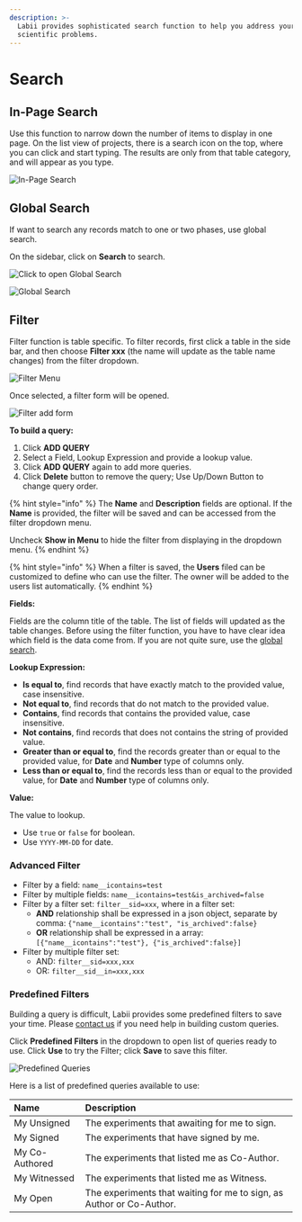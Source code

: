 ```yaml
---
description: >-
  Labii provides sophisticated search function to help you address your
  scientific problems.
---
```


# Search

## In-Page Search

Use this function to narrow down the number of items to display in one page. On the list view of projects, there is a search icon on the top, where you can click and start typing. The results are only from that table category, and will appear as you type. 

![In-Page Search](../.gitbook/assets/search-in-page.png)

## Global Search

If want to search any records match to one or two phases, use global search. 

On the sidebar, click on **Search** to search. 

![Click to open Global Search](../.gitbook/assets/global-search-labii-eln-lims.png)

![Global Search](../.gitbook/assets/search-global.png)

## Filter

Filter function is table specific. To filter records, first click a table in the side bar, and then choose **Filter xxx** \(the name will update as the table name changes\) from the filter dropdown. 

![Filter Menu](../.gitbook/assets/filter-menu.png)

Once selected, a filter form will be opened. 

![Filter add form](../.gitbook/assets/filters-add-labii-eln-lims.png)

**To build a query:**

1. Click **ADD QUERY**
2. Select a Field, Lookup Expression and provide a lookup value.
3. Click **ADD QUERY** again to add more queries.
4. Click **Delete** button to remove the query; Use Up/Down Button to change query order.

{% hint style="info" %}
The **Name** and **Description** fields are optional. If the **Name** is provided, the filter will be saved and can be accessed from the filter dropdown menu.

Uncheck **Show in Menu** to hide the filter from displaying in the dropdown menu.
{% endhint %}

{% hint style="info" %}
When a filter is saved, the **Users** filed can be customized to define who can use the filter. The owner will be added to the users list automatically. 
{% endhint %}

**Fields:**

Fields are the column title of the table. The list of fields will updated as the table changes. Before using the filter function, you have to have clear idea which field is the data come from. If you are not quite sure, use the [global search](search.md#global-search). 

**Lookup Expression:**

* **Is equal to**, find records that have exactly match to the provided value, case insensitive.
* **Not equal to**, find records that do not match to the provided value.
* **Contains**, find records that contains the provided value, case insensitive.
* **Not contains**, find records that does not contains the string of provided value.
* **Greater than or equal to**, find the records greater than or equal to the provided value, for **Date** and **Number** type of columns only.
* **Less than or equal to**, find the records less than or equal to the provided value, for **Date** and **Number** type of columns only.

**Value:**

The value to lookup.

* Use `true` or `false` for boolean. 
* Use `YYYY-MM-DD` for date.

### Advanced Filter

* Filter by a field: `name__icontains=test`
* Filter by multiple fields: `name__icontains=test&is_archived=false`
* Filter by a filter set: `filter__sid=xxx`, where in a filter set:
  * **AND** relationship shall be expressed in a json object, separate by comma: `{"name__icontains":"test", "is_archived":false}`
  * **OR** relationship shall be expressed in a array: `[{"name__icontains":"test"}, {"is_archived":false}]`
* Filter by multiple filter set: 
  * AND: `filter__sid=xxx,xxx`
  * OR: `filter__sid__in=xxx,xxx`

### Predefined Filters

Building a query is difficult, Labii provides some predefined filters to save your time. Please [contact us](mailto:help@labii.com) if you need help in building custom queries. 

Click **Predefined Filters** in the dropdown to open list of queries ready to use. Click **Use** to try the Filter; click **Save** to save this filter.

![Predefined Queries](../.gitbook/assets/predefined-filters-labii-eln-lims%20%281%29.png)

Here is a list of predefined queries available to use:

| Name | Description |
| :--- | :--- |
| My Unsigned | The experiments that awaiting for me to sign. |
| My Signed | The experiments that have signed by me. |
| My Co-Authored | The experiments that listed me as Co-Author. |
| My Witnessed | The experiments that listed me as Witness. |
| My Open | The experiments that waiting for me to sign, as Author or Co-Author. |



